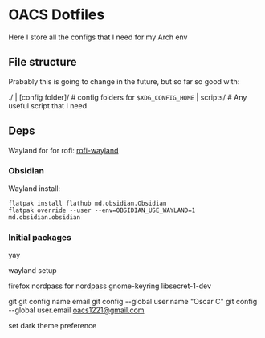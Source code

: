 # OACS Dotfiles

Here I store all the configs that I need for my Arch env

## File structure

Prabably this is going to change in the future, but so far so good with:

./
| [config folder]/ # config folders for `$XDG_CONFIG_HOME`
| scripts/ # Any useful script that I need

## Deps

Wayland for for rofi: [rofi-wayland](https://github.com/lbonn/rofi)

### Obsidian

Wayland install:

```
flatpak install flathub md.obsidian.Obsidian
flatpak override --user --env=OBSIDIAN_USE_WAYLAND=1 md.obsidian.obsidian
```

### Initial packages
yay

wayland setup

firefox nordpass
for nordpass gnome-keyring libsecret-1-dev

git  git config name email
git config --global user.name "Oscar C" 
git config --global user.email oacs1221@gmail.com

set dark theme preference
